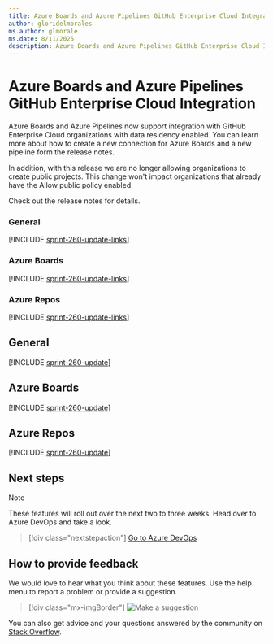 ```yaml
---
title: Azure Boards and Azure Pipelines GitHub Enterprise Cloud Integration
author: gloridelmorales
ms.author: glmorale
ms.date: 8/11/2025
description: Azure Boards and Azure Pipelines GitHub Enterprise Cloud Integration
---
```


# Azure Boards and Azure Pipelines GitHub Enterprise Cloud Integration

Azure Boards and Azure Pipelines now support integration with GitHub Enterprise Cloud organizations with data residency enabled. You can learn more about how to create a new connection for Azure Boards and a new pipeline form the release notes. 

In addition, with this release we are no longer allowing organizations to create public projects. This change won't impact organizations that already have the Allow public policy enabled. 

Check out the release notes for details.

### General

[!INCLUDE [sprint-260-update-links](includes/general/sprint-260-update-links.md)]

### Azure Boards

[!INCLUDE [sprint-260-update-links](includes/boards/sprint-260-update-links.md)]

### Azure Repos

[!INCLUDE [sprint-260-update-links](includes/repos/sprint-260-update-links.md)]

## General

[!INCLUDE [sprint-260-update](includes/general/sprint-260-update.md)]

## Azure Boards

[!INCLUDE [sprint-260-update](includes/boards/sprint-260-update.md)]

## Azure Repos

[!INCLUDE [sprint-260-update](includes/repos/sprint-260-update.md)]

## Next steps

> [!NOTE]
> These features will roll out over the next two to three weeks.
Head over to Azure DevOps and take a look.

> [!div class="nextstepaction"] 
> [Go to Azure DevOps](https://go.microsoft.com/fwlink/?LinkId=307137&campaign=o~msft~docs~product-vsts~release-notes)
## How to provide feedback

We would love to hear what you think about these features. Use the help menu to report a problem or provide a suggestion.

> [!div class="mx-imgBorder"] 
> ![Make a suggestion](../media/make-a-suggestion.png)

You can also get advice and your questions answered by the community on [Stack Overflow](https://stackoverflow.com/questions/tagged/azure-devops).
